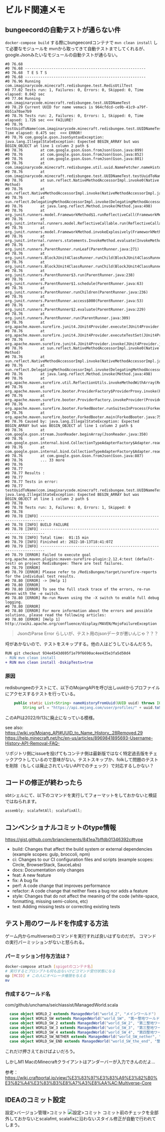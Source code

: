 # ビルド関連メモ

## bungeecordの自動テストが通らない件

`docker-compose build` する際にbungeecordコンテナで `mvn clean install` して必要なモジュールを
mvnから取ってきて自動テストまでしてくれるが、google.Jsonみたいなモジュールの自動テストが通らない。

```
#0 76.68
#0 76.68 -------------------------------------------------------
#0 76.68  T E S T S
#0 76.68 -------------------------------------------------------
#0 76.96 Running com.imaginarycode.minecraft.redisbungee.test.RedisUtilTest
#0 77.02 Tests run: 1, Failures: 0, Errors: 0, Skipped: 0, Time elapsed: 0.042 sec
#0 77.04 Running com.imaginarycode.minecraft.redisbungee.test.UUIDNameTest
#0 78.29 Current UUID for name vemacs is 964cfdcd-ce9b-41c9-a79f-6b51a70ae7b9
#0 78.76 Tests run: 2, Failures: 0, Errors: 1, Skipped: 0, Time elapsed: 1.726 sec <<< FAILURE!
#0 78.76 testUuidToName(com.imaginarycode.minecraft.redisbungee.test.UUIDNameTest)  Time elapsed: 0.475 sec  <<< ERROR!
#0 78.76 com.google.gson.JsonSyntaxException: java.lang.IllegalStateException: Expected BEGIN_ARRAY but was BEGIN_OBJECT at line 1 column 2 path $
#0 78.76        at com.google.gson.Gson.fromJson(Gson.java:899)
#0 78.76        at com.google.gson.Gson.fromJson(Gson.java:852)
#0 78.76        at com.google.gson.Gson.fromJson(Gson.java:801)
#0 78.76        at com.imaginarycode.minecraft.redisbungee.util.uuid.NameFetcher.nameHistoryFromUuid(NameFetcher.java:32)
#0 78.76        at com.imaginarycode.minecraft.redisbungee.test.UUIDNameTest.testUuidToName(UUIDNameTest.java:23)
#0 78.76        at sun.reflect.NativeMethodAccessorImpl.invoke0(Native Method)
#0 78.76        at sun.reflect.NativeMethodAccessorImpl.invoke(NativeMethodAccessorImpl.java:62)
#0 78.76        at sun.reflect.DelegatingMethodAccessorImpl.invoke(DelegatingMethodAccessorImpl.java:43)
#0 78.76        at java.lang.reflect.Method.invoke(Method.java:498)
#0 78.76        at org.junit.runners.model.FrameworkMethod$1.runReflectiveCall(FrameworkMethod.java:47)
#0 78.76        at org.junit.internal.runners.model.ReflectiveCallable.run(ReflectiveCallable.java:12)
#0 78.76        at org.junit.runners.model.FrameworkMethod.invokeExplosively(FrameworkMethod.java:44)
#0 78.76        at org.junit.internal.runners.statements.InvokeMethod.evaluate(InvokeMethod.java:17)
#0 78.76        at org.junit.runners.ParentRunner.runLeaf(ParentRunner.java:271)
#0 78.76        at org.junit.runners.BlockJUnit4ClassRunner.runChild(BlockJUnit4ClassRunner.java:70)
#0 78.76        at org.junit.runners.BlockJUnit4ClassRunner.runChild(BlockJUnit4ClassRunner.java:50)
#0 78.76        at org.junit.runners.ParentRunner$3.run(ParentRunner.java:238)
#0 78.76        at org.junit.runners.ParentRunner$1.schedule(ParentRunner.java:63)
#0 78.76        at org.junit.runners.ParentRunner.runChildren(ParentRunner.java:236)
#0 78.76        at org.junit.runners.ParentRunner.access$000(ParentRunner.java:53)
#0 78.76        at org.junit.runners.ParentRunner$2.evaluate(ParentRunner.java:229)
#0 78.76        at org.junit.runners.ParentRunner.run(ParentRunner.java:309)
#0 78.76        at org.apache.maven.surefire.junit4.JUnit4Provider.execute(JUnit4Provider.java:252)
#0 78.76        at org.apache.maven.surefire.junit4.JUnit4Provider.executeTestSet(JUnit4Provider.java:141)
#0 78.76        at org.apache.maven.surefire.junit4.JUnit4Provider.invoke(JUnit4Provider.java:112)
#0 78.76        at sun.reflect.NativeMethodAccessorImpl.invoke0(Native Method)
#0 78.76        at sun.reflect.NativeMethodAccessorImpl.invoke(NativeMethodAccessorImpl.java:62)
#0 78.76        at sun.reflect.DelegatingMethodAccessorImpl.invoke(DelegatingMethodAccessorImpl.java:43)
#0 78.76        at java.lang.reflect.Method.invoke(Method.java:498)
#0 78.76        at org.apache.maven.surefire.util.ReflectionUtils.invokeMethodWithArray(ReflectionUtils.java:189)
#0 78.76        at org.apache.maven.surefire.booter.ProviderFactory$ProviderProxy.invoke(ProviderFactory.java:165)
#0 78.76        at org.apache.maven.surefire.booter.ProviderFactory.invokeProvider(ProviderFactory.java:85)
#0 78.76        at org.apache.maven.surefire.booter.ForkedBooter.runSuitesInProcess(ForkedBooter.java:115)
#0 78.76        at org.apache.maven.surefire.booter.ForkedBooter.main(ForkedBooter.java:75)
#0 78.76 Caused by: java.lang.IllegalStateException: Expected BEGIN_ARRAY but was BEGIN_OBJECT at line 1 column 2 path $
#0 78.76        at com.google.gson.stream.JsonReader.beginArray(JsonReader.java:350)
#0 78.76        at com.google.gson.internal.bind.CollectionTypeAdapterFactory$Adapter.read(CollectionTypeAdapterFactory.java:80)
#0 78.76        at com.google.gson.internal.bind.CollectionTypeAdapterFactory$Adapter.read(CollectionTypeAdapterFactory.java:61)
#0 78.76        at com.google.gson.Gson.fromJson(Gson.java:887)
#0 78.76        ... 33 more
#0 78.76
#0 78.77
#0 78.77 Results :
#0 78.77
#0 78.77 Tests in error:
#0 78.77   testUuidToName(com.imaginarycode.minecraft.redisbungee.test.UUIDNameTest): java.lang.IllegalStateException: Expected BEGIN_ARRAY but was BEGIN_OBJECT at line 1 column 2 path $
#0 78.78
#0 78.78 Tests run: 3, Failures: 0, Errors: 1, Skipped: 0
#0 78.78
#0 78.78 [INFO] ------------------------------------------------------------------------
#0 78.78 [INFO] BUILD FAILURE
#0 78.78 [INFO] ------------------------------------------------------------------------
#0 78.78 [INFO] Total time:  01:15 min
#0 78.79 [INFO] Finished at: 2022-10-13T18:41:07Z
#0 78.79 [INFO] ------------------------------------------------------------------------
#0 78.79 [ERROR] Failed to execute goal org.apache.maven.plugins:maven-surefire-plugin:2.12.4:test (default-test) on project RedisBungee: There are test failures.
#0 78.79 [ERROR]
#0 78.79 [ERROR] Please refer to /RedisBungee/target/surefire-reports for the individual test results.
#0 78.80 [ERROR] -> [Help 1]
#0 78.80 [ERROR]
#0 78.80 [ERROR] To see the full stack trace of the errors, re-run Maven with the -e switch.
#0 78.80 [ERROR] Re-run Maven using the -X switch to enable full debug logging.
#0 78.80 [ERROR]
#0 78.80 [ERROR] For more information about the errors and possible solutions, please read the following articles:
#0 78.80 [ERROR] [Help 1] http://cwiki.apache.org/confluence/display/MAVEN/MojoFailureException
```

> JsonのParse Error らしいが、テスト用のjsonデータが悪いんじゃ？？？

埒があかないので、テストをスキップする。他の人はどうしているんだろう。

```diff
RUN git checkout 934e4543d695f1e79f6690ac4ee435e3fa5d50d4
- RUN mvn clean install
+ RUN mvn clean install -DskipTests=true
```

### 原因

redisbungeeのテストにて、以下のMojangAPIを呼び出しuuidからプロファイルにアクセスするテストを行っている。

```java
    public static List<String> nameHistoryFromUuid(UUID uuid) throws IOException {
        String url = "https://api.mojang.com/user/profiles/" + uuid.toString().replace("-", "") + "/names";
```
このAPIは2022/9/13に廃止になっている模様。

see also:
  https://wiki.vg/Mojang_API#UUID_to_Name_History_.28Removed.29
  https://help.minecraft.net/hc/en-us/articles/8969841895693-Username-History-API-Removal-FAQ-

リポジトリ側にissueを投げてもコンテナ側は最新版ではなく特定過去版をチェックアウトしているので意味がない。テストスキップか、folkして問題のテストを削除（もしくは廃止されていないAPIでのチェック）で対応するしかない？

## コードの修正が終わったら

sbtシェルにて、以下のコマンドを実行してフォーマットをしておかないと検証ではねられます。
```scala
assembly; scalafmtAll; scalafixAll;
```

## コンベンショナルコミットのtype情報

https://gist.github.com/brianclements/841ea7bffdb01346392c#type

- build: Changes that affect the build system or external dependencies (example scopes: gulp, broccoli, npm)
- ci: Changes to our CI configuration files and scripts (example scopes: Circle, BrowserStack, SauceLabs)
- docs: Documentation only changes
- feat: A new feature
- fix: A bug fix
- perf: A code change that improves performance
- refactor: A code change that neither fixes a bug nor adds a feature
- style: Changes that do not affect the meaning of the code (white-space, formatting, missing semi-colons, etc)
- test: Adding missing tests or correcting existing tests


## テスト用のワールドを作成する方法

ゲーム内からmultiverseのコマンドを実行すれば良いはずなのだが。
コマンドの実行パーミッションがないと怒られる。

### パーミッション付与方法は？

```sh
docker-compose attach [spigotのコンテナ名]
# 実行するとプロンプトも何も出ないけどコマンド受付状態になる
op [MCID] # この人にオペレータ権限を与える
mv
```

### 作成するワールド名

com/github/unchama/seichiassist/ManagedWorld.scala
```scala
  case object WORLD_2 extends ManagedWorld("world_2", "メインワールド")
  case object WORLD_SW extends ManagedWorld("world_SW", "第一整地ワールド")
  case object WORLD_SW_2 extends ManagedWorld("world_SW_2", "第二整地ワールド")
  case object WORLD_SW_3 extends ManagedWorld("world_SW_3", "第三整地ワールド")
  case object WORLD_SW_4 extends ManagedWorld("world_SW_4", "第四整地ワールド")
  case object WORLD_SW_NETHER extends ManagedWorld("world_SW_nether", "整地ネザー")
  case object WORLD_SW_END extends ManagedWorld("world_SW_the_end", "整地エンド")
```
これだけ押さえておけばよいだろう。

しかしM1 MacのMinecraftクライアントはアンダーバーが入力できんのだよ...

参考：
https://wiki.craftportal.jp/view/%E3%83%97%E3%83%A9%E3%82%B0%E3%82%A4%E3%83%B3%E8%A7%A3%E8%AA%AC:Multiverse-Core

## IDEAのコミット設定
設定>バージョン管理>コミット
![設定>コミット](preference-commit.png)
コミット前のチェックを全部外しておかないとscalafmt, scalafixに沿わないスタイル修正が自動で行われてしまう。

